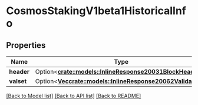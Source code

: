 # CosmosStakingV1beta1HistoricalInfo

## Properties

Name | Type | Description | Notes
------------ | ------------- | ------------- | -------------
**header** | Option<[**crate::models::InlineResponse20031BlockHeader**](inline_response_200_31_block_header.md)> |  | [optional]
**valset** | Option<[**Vec<crate::models::InlineResponse20062Validators>**](inline_response_200_62_validators.md)> |  | [optional]

[[Back to Model list]](../README.md#documentation-for-models) [[Back to API list]](../README.md#documentation-for-api-endpoints) [[Back to README]](../README.md)


